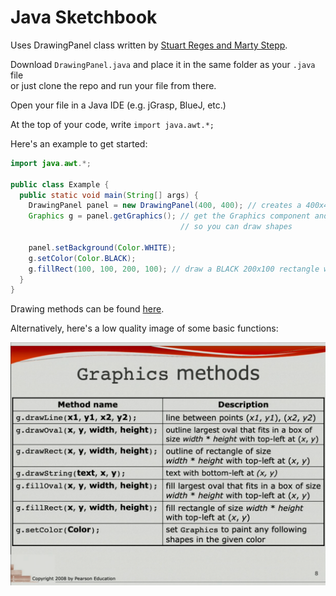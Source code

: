 # Java Sketchbook
Uses DrawingPanel class written by [Stuart Reges and Marty Stepp](http://www.buildingjavaprograms.com/).

Download `DrawingPanel.java` and place it in the same folder as your `.java` file  
or just clone the repo and run your file from there.

Open your file in a Java IDE (e.g. jGrasp, BlueJ, etc.)

At the top of your code, write `import java.awt.*;`  

Here's an example to get started:  

```java
import java.awt.*;

public class Example {
  public static void main(String[] args) {
    DrawingPanel panel = new DrawingPanel(400, 400); // creates a 400x400 panel
    Graphics g = panel.getGraphics(); // get the Graphics component and pass into variable
                                      // so you can draw shapes
    
    panel.setBackground(Color.WHITE);
    g.setColor(Color.BLACK);
    g.fillRect(100, 100, 200, 100); // draw a BLACK 200x100 rectangle with top left at (100, 100)
  }
}
```

Drawing methods can be found [here](https://docs.oracle.com/javase/7/docs/api/java/awt/Graphics.html).

Alternatively, here's a low quality image of some basic functions:

![GraphicsCheatsheet](images/graphicscheatsheet.png)
